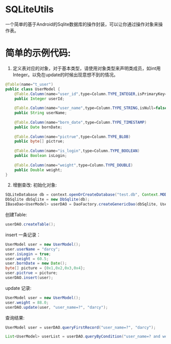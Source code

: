 # SQLiteUtils
一个简单的基于Android的Sqlite数据库的操作封装，可以让你通过操作对象来操作表。

# 简单的示例代码:

1. 定义表对应的对象，对于基本类型，请使用对象类型来声明类成员，如int用Integer。以免在update的时候出现意想不到的情况。
```java
@Table(name="t_user")
public class UserModel {
	@Table.Column(name="user_id",type=Column.TYPE_INTEGER,isPrimaryKey=true)
	public Integer userId;
	
	@Table.Column(name="user_name",type=Column.TYPE_STRING,isNull=false)
	public String userName;
	
	@Table.Column(name="born_date",type=Column.TYPE_TIMESTAMP)
	public Date bornDate;
	
	@Table.Column(name="pictrue",type=Column.TYPE_BLOB)
	public byte[] pictrue;
	
	@Table.Column(name="is_login",type=Column.TYPE_BOOLEAN)
	public Boolean isLogin;
	
	@Table.Column(name="weight",type=Column.TYPE_DOUBLE)
	public Double weight;
}
```
2. 增删查改:
初始化对象:
```java
SQLiteDatabase db = context.openOrCreateDatabase("test.db", Context.MODE_PRIVATE, null);
DbSqlite dbSqlite = new DbSqlite(db);
IBaseDao<UserModel> userDAO = DaoFactory.createGenericDao(dbSqlite, UserModel.class);
```
创建Table:
```java
userDAO.createTable();
```
insert 一条记录：
```java
UserModel user = new UserModel();
user.userName = "darcy";
user.isLogin = true;
user.weight = 60.5;
user.bornDate = new Date();
byte[] picture = {0x1,0x2,0x3,0x4};
user.pictrue = picture;
userDAO.insert(user);
```
update 记录:
```java
UserModel user = new UserModel();
user.weight = 88.0;
userDAO.update(user, "user_name=?", "darcy");
```
查询结果:
```java
UserModel user = userDAO.queryFirstRecord("user_name=?", "darcy");

List<UserModel> userList = userDAO.queryByCondition("user_name=? and weight > ?", "darcy" , "60");
```
